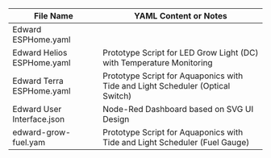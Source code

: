 
| File Name                       | YAML Content or Notes |
|---------------------------------|-----------------------|
| Edward ESPHome.yaml             |                       |
| Edward Helios ESPHome.yaml      | Prototype Script for LED Grow Light (DC) with Temperature Monitoring                      |
| Edward Terra ESPHome.yaml       | Prototype Script for Aquaponics with Tide and Light Scheduler (Optical Switch)                     |
| Edward User Interface.json      | Node-Red Dashboard based on SVG UI Design                      |
| edward-grow-fuel.yam            | Prototype Script for Aquaponics with Tide and Light Scheduler (Fuel Gauge) |
